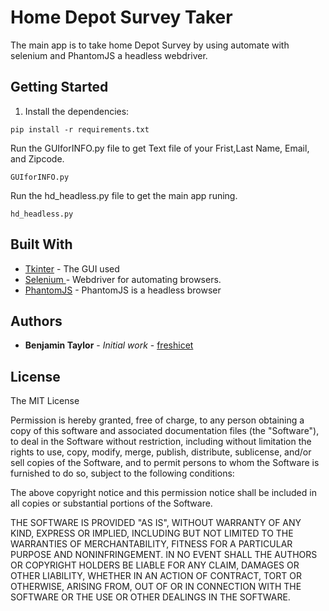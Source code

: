 # Home Depot Survey Taker

The main app is to take home Depot Survey by using automate with selenium and PhantomJS a headless webdriver.

## Getting Started

1. Install the dependencies:
```
pip install -r requirements.txt
```
Run the GUIforINFO.py file to get Text file of your Frist,Last Name, Email, and Zipcode.
```
GUIforINFO.py
```
Run the hd_headless.py file to get the main app runing.
```
hd_headless.py
```

## Built With

* [Tkinter](https://wiki.python.org/moin/TkInter) - The GUI used
* [Selenium ](http://www.seleniumhq.org/) - Webdriver for automating browsers.
* [PhantomJS](http://phantomjs.org/) - PhantomJS is a headless browser


## Authors

* **Benjamin Taylor** - *Initial work* - [freshicet](https://github.com/freshicet)

## License

The MIT License

Permission is hereby granted, free of charge, to any person obtaining a copy
of this software and associated documentation files (the "Software"), to deal
in the Software without restriction, including without limitation the rights
to use, copy, modify, merge, publish, distribute, sublicense, and/or sell
copies of the Software, and to permit persons to whom the Software is
furnished to do so, subject to the following conditions:

The above copyright notice and this permission notice shall be included in
all copies or substantial portions of the Software.

THE SOFTWARE IS PROVIDED "AS IS", WITHOUT WARRANTY OF ANY KIND, EXPRESS OR
IMPLIED, INCLUDING BUT NOT LIMITED TO THE WARRANTIES OF MERCHANTABILITY,
FITNESS FOR A PARTICULAR PURPOSE AND NONINFRINGEMENT. IN NO EVENT SHALL THE
AUTHORS OR COPYRIGHT HOLDERS BE LIABLE FOR ANY CLAIM, DAMAGES OR OTHER
LIABILITY, WHETHER IN AN ACTION OF CONTRACT, TORT OR OTHERWISE, ARISING FROM,
OUT OF OR IN CONNECTION WITH THE SOFTWARE OR THE USE OR OTHER DEALINGS IN
THE SOFTWARE.
